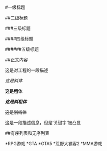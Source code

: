 #一级标题

##二级标题

###三级标题

####四级标题

######五级标题

##正文内容

这是对工程的一段描述

*这是斜体*

**这是粗体**

***这是斜粗体***

~~这是划线体~~

这是一段描述信息，但是'关键字'被凸显

##有序列表和无序列表

*RPG游戏
 *GTA
  *GTA5
 *荒野大镖客2
*MMA游戏
